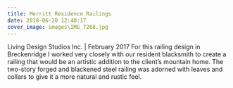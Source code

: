 ```yaml
---
title: Merritt Residence Railings
date: 2018-06-20 12:40:17
cover_image: images\IMG_7268.jpg
---
```

Living Design Studios Inc. | February 2017
For this railing design in Breckenridge I worked very closely with our resident blacksmith to create a railing that would be an artistic addition to the client’s mountain home. The two-story forged and blackened steel railing was adorned with leaves and collars to give it a more natural and rustic feel.
